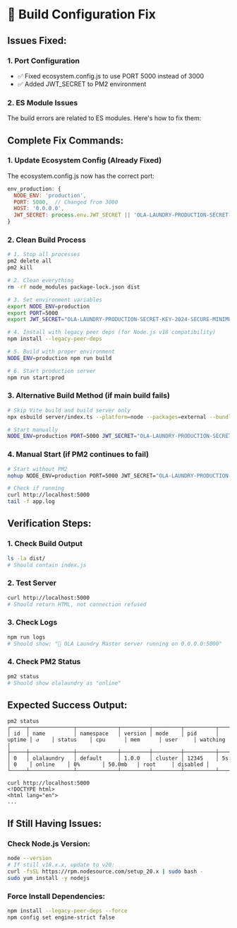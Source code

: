 # 🔧 Build Configuration Fix

## **Issues Fixed:**

### **1. Port Configuration**
- ✅ Fixed ecosystem.config.js to use PORT 5000 instead of 3000
- ✅ Added JWT_SECRET to PM2 environment

### **2. ES Module Issues**
The build errors are related to ES modules. Here's how to fix them:

## **Complete Fix Commands:**

### **1. Update Ecosystem Config (Already Fixed)**
The ecosystem.config.js now has the correct port:
```javascript
env_production: {
  NODE_ENV: 'production',
  PORT: 5000,  // Changed from 3000
  HOST: '0.0.0.0',
  JWT_SECRET: process.env.JWT_SECRET || 'OLA-LAUNDRY-PRODUCTION-SECRET-KEY-2024-SECURE-MINIMUM-32-CHARACTERS'
}
```

### **2. Clean Build Process**
```bash
# 1. Stop all processes
pm2 delete all
pm2 kill

# 2. Clean everything
rm -rf node_modules package-lock.json dist

# 3. Set environment variables
export NODE_ENV=production
export PORT=5000
export JWT_SECRET="OLA-LAUNDRY-PRODUCTION-SECRET-KEY-2024-SECURE-MINIMUM-32-CHARACTERS"

# 4. Install with legacy peer deps (for Node.js v18 compatibility)
npm install --legacy-peer-deps

# 5. Build with proper environment
NODE_ENV=production npm run build

# 6. Start production server
npm run start:prod
```

### **3. Alternative Build Method (if main build fails)**
```bash
# Skip Vite build and build server only
npx esbuild server/index.ts --platform=node --packages=external --bundle --format=esm --outdir=dist

# Start manually
NODE_ENV=production PORT=5000 JWT_SECRET="OLA-LAUNDRY-PRODUCTION-SECRET-KEY-2024-SECURE-MINIMUM-32-CHARACTERS" node dist/index.js
```

### **4. Manual Start (if PM2 continues to fail)**
```bash
# Start without PM2
nohup NODE_ENV=production PORT=5000 JWT_SECRET="OLA-LAUNDRY-PRODUCTION-SECRET-KEY-2024-SECURE-MINIMUM-32-CHARACTERS" node dist/index.js > app.log 2>&1 &

# Check if running
curl http://localhost:5000
tail -f app.log
```

## **Verification Steps:**

### **1. Check Build Output**
```bash
ls -la dist/
# Should contain index.js
```

### **2. Test Server**
```bash
curl http://localhost:5000
# Should return HTML, not connection refused
```

### **3. Check Logs**
```bash
npm run logs
# Should show: "🚀 OLA Laundry Master server running on 0.0.0.0:5000"
```

### **4. Check PM2 Status**
```bash
pm2 status
# Should show olalaundry as "online"
```

## **Expected Success Output:**
```
pm2 status
┌─────┬──────────────┬─────────────┬─────────┬─────────┬──────────┬────────┬──────┬───────────┬──────────┬──────────┬──────────┬──────────┐
│ id  │ name         │ namespace   │ version │ mode    │ pid      │ uptime │ ↺    │ status    │ cpu      │ mem      │ user     │ watching │
├─────┼──────────────┼─────────────┼─────────┼─────────┼──────────┼────────┼──────┼───────────┼──────────┼──────────┼──────────┼──────────┤
│ 0   │ olalaundry   │ default     │ 1.0.0   │ cluster │ 12345    │ 5s     │ 0    │ online    │ 0%       │ 50.0mb   │ root     │ disabled │
└─────┴──────────────┴─────────────┴─────────┴─────────┴──────────┴────────┴──────┴───────────┴──────────┴──────────┴──────────┴──────────┘

curl http://localhost:5000
<!DOCTYPE html>
<html lang="en">
...
```

## **If Still Having Issues:**

### **Check Node.js Version:**
```bash
node --version
# If still v18.x.x, update to v20:
curl -fsSL https://rpm.nodesource.com/setup_20.x | sudo bash -
sudo yum install -y nodejs
```

### **Force Install Dependencies:**
```bash
npm install --legacy-peer-deps --force
npm config set engine-strict false
```